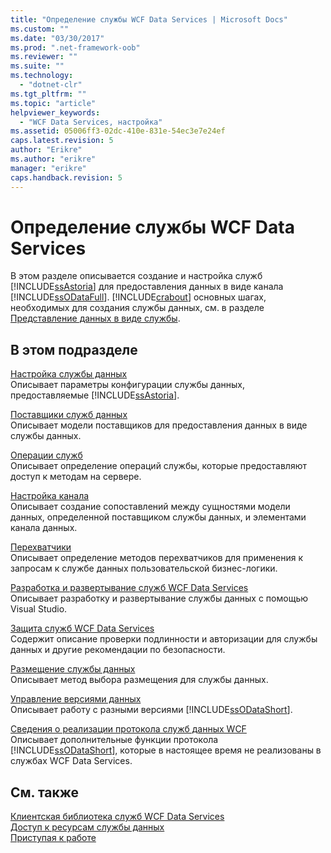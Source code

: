 ```yaml
---
title: "Определение службы WCF Data Services | Microsoft Docs"
ms.custom: ""
ms.date: "03/30/2017"
ms.prod: ".net-framework-oob"
ms.reviewer: ""
ms.suite: ""
ms.technology: 
  - "dotnet-clr"
ms.tgt_pltfrm: ""
ms.topic: "article"
helpviewer_keywords: 
  - "WCF Data Services, настройка"
ms.assetid: 05006ff3-02dc-410e-831e-54ec3e7e24ef
caps.latest.revision: 5
author: "Erikre"
ms.author: "erikre"
manager: "erikre"
caps.handback.revision: 5
---
```

# Определение службы WCF Data Services
В этом разделе описывается создание и настройка служб [!INCLUDE[ssAstoria](../../../../includes/ssastoria-md.md)] для предоставления данных в виде канала [!INCLUDE[ssODataFull](../../../../includes/ssodatafull-md.md)].  [!INCLUDE[crabout](../../../../includes/crabout-md.md)] основных шагах, необходимых для создания службы данных, см. в разделе [Представление данных в виде службы](../../../../docs/framework/data/wcf/exposing-your-data-as-a-service-wcf-data-services.md).  
  
## В этом подразделе  
 [Настройка службы данных](../../../../docs/framework/data/wcf/configuring-the-data-service-wcf-data-services.md)  
 Описывает параметры конфигурации службы данных, предоставляемые [!INCLUDE[ssAstoria](../../../../includes/ssastoria-md.md)].  
  
 [Поставщики служб данных](../../../../docs/framework/data/wcf/data-services-providers-wcf-data-services.md)  
 Описывает модели поставщиков для предоставления данных в виде службы данных.  
  
 [Операции служб](../../../../docs/framework/data/wcf/service-operations-wcf-data-services.md)  
 Описывает определение операций службы, которые предоставляют доступ к методам на сервере.  
  
 [Настройка канала](../../../../docs/framework/data/wcf/feed-customization-wcf-data-services.md)  
 Описывает создание сопоставлений между сущностями модели данных, определенной поставщиком службы данных, и элементами канала данных.  
  
 [Перехватчики](../../../../docs/framework/data/wcf/interceptors-wcf-data-services.md)  
 Описывает определение методов перехватчиков для применения к запросам к службе данных пользовательской бизнес\-логики.  
  
 [Разработка и развертывание служб WCF Data Services](../../../../docs/framework/data/wcf/developing-and-deploying-wcf-data-services.md)  
 Описывает разработку и развертывание службы данных с помощью Visual Studio.  
  
 [Защита служб WCF Data Services](../../../../docs/framework/data/wcf/securing-wcf-data-services.md)  
 Содержит описание проверки подлинности и авторизации для службы данных и другие рекомендации по безопасности.  
  
 [Размещение службы данных](../../../../docs/framework/data/wcf/hosting-the-data-service-wcf-data-services.md)  
 Описывает метод выбора размещения для службы данных.  
  
 [Управление версиями данных](../../../../docs/framework/data/wcf/data-service-versioning-wcf-data-services.md)  
 Описывает работу с разными версиями [!INCLUDE[ssODataShort](../../../../includes/ssodatashort-md.md)].  
  
 [Сведения о реализации протокола служб данных WCF](../../../../docs/framework/data/wcf/wcf-data-services-protocol-implementation-details.md)  
 Описывает дополнительные функции протокола [!INCLUDE[ssODataShort](../../../../includes/ssodatashort-md.md)], которые в настоящее время не реализованы в службах WCF Data Services.  
  
## См. также  
 [Клиентская библиотека служб WCF Data Services](../../../../docs/framework/data/wcf/wcf-data-services-client-library.md)   
 [Доступ к ресурсам службы данных](../../../../docs/framework/data/wcf/accessing-data-service-resources-wcf-data-services.md)   
 [Приступая к работе](../../../../docs/framework/data/wcf/getting-started-with-wcf-data-services.md)